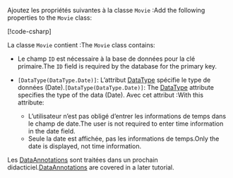 <!-- THIS INCLUDE USED BY MVC AND RP -->
<span data-ttu-id="5ea79-101">Ajoutez les propriétés suivantes à la classe `Movie` :</span><span class="sxs-lookup"><span data-stu-id="5ea79-101">Add the following properties to the `Movie` class:</span></span>

[!code-csharp[](~/tutorials/razor-pages/razor-pages-start/sample/RazorPagesMovie22/Models/Movie.cs?name=snippet1)]

<span data-ttu-id="5ea79-102">La classe `Movie` contient :</span><span class="sxs-lookup"><span data-stu-id="5ea79-102">The `Movie` class contains:</span></span>

* <span data-ttu-id="5ea79-103">Le champ `ID` est nécessaire à la base de données pour la clé primaire.</span><span class="sxs-lookup"><span data-stu-id="5ea79-103">The `ID` field is required by the database for the primary key.</span></span>
* <span data-ttu-id="5ea79-104">`[DataType(DataType.Date)]`:  L’attribut [DataType](/dotnet/api/microsoft.aspnetcore.mvc.dataannotations.internal.datatypeattributeadapter) spécifie le type de données (Date).</span><span class="sxs-lookup"><span data-stu-id="5ea79-104">`[DataType(DataType.Date)]`:  The [DataType](/dotnet/api/microsoft.aspnetcore.mvc.dataannotations.internal.datatypeattributeadapter) attribute specifies the type of the data (Date).</span></span> <span data-ttu-id="5ea79-105">Avec cet attribut :</span><span class="sxs-lookup"><span data-stu-id="5ea79-105">With this attribute:</span></span>

  * <span data-ttu-id="5ea79-106">L’utilisateur n’est pas obligé d’entrer les informations de temps dans le champ de date.</span><span class="sxs-lookup"><span data-stu-id="5ea79-106">The user is not required to enter time information in the date field.</span></span>
  * <span data-ttu-id="5ea79-107">Seule la date est affichée, pas les informations de temps.</span><span class="sxs-lookup"><span data-stu-id="5ea79-107">Only the date is displayed, not time information.</span></span>

<span data-ttu-id="5ea79-108">Les [DataAnnotations](/dotnet/api/system.componentmodel.dataannotations) sont traitées dans un prochain didacticiel.</span><span class="sxs-lookup"><span data-stu-id="5ea79-108">[DataAnnotations](/dotnet/api/system.componentmodel.dataannotations) are covered in a later tutorial.</span></span>